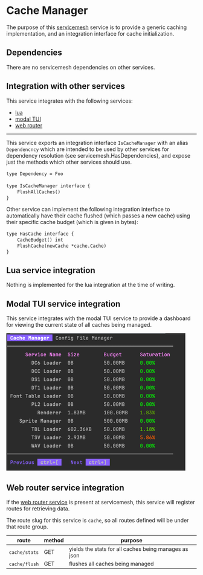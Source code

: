 # Cache Manager
The purpose of this [servicemesh](https://github.com/gravestench/servicemesh) service is to provide a generic caching
implementation, and an integration interface for cache initialization.


## Dependencies
There are no servicemesh dependencies on other services.


## Integration with other services
This service integrates with the following services:
* [lua](../lua)
* [modal TUI](../modalTui)
* [web router](../webRouter)

_______
This service exports an integration interface `IsCacheManager` with an alias 
`Dependencncy` which are intended to be used by other services for dependency
resolution (see servicemesh.HasDependencies), and expose just the methods which 
other services should use.
```golang
type Dependency = Foo

type IsCacheManager interface {
    FlushAllCaches()
}
```

Other service can implement the following integration interface
to automatically have their cache flushed (which passes a new cache)
using their specific cache budget (which is given in bytes):
```golang
type HasCache interface {
    CacheBudget() int
    FlushCache(newCache *cache.Cache)
}
```

## Lua service integration
Nothing is implemented for the lua integration at the time of writing.

## Modal TUI service integration
This service integrates with the modal TUI service to provide a dashboard
for viewing the current state of all caches being managed.

![img.png](internal/img.png)

## Web router service integration

If the [web router service](../webRouter) is present at servicemesh, this service will
register routes for retrieving data.

The route slug for this service is `cache`, so all routes defined will be under
that route group.

| route                             | method | purpose                                               |
|-----------------------------------|--------|-------------------------------------------------------|
| `cache/stats`                     | GET    | yields the stats for all caches being manages as json |
| `cache/flush`                     | GET    | flushes all caches being managed                      |